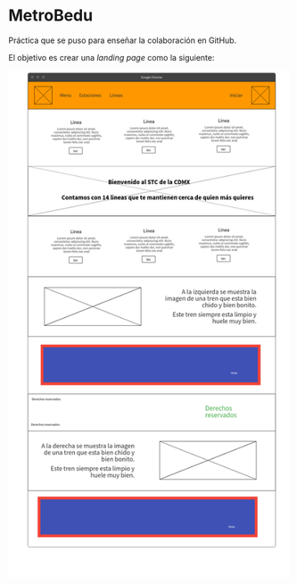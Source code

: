 # MetroBedu
Práctica que se puso para enseñar la colaboración en GitHub.

El objetivo es crear una *landing page* como la siguiente:

![Alt text](Practica.png?raw=true "Title")

